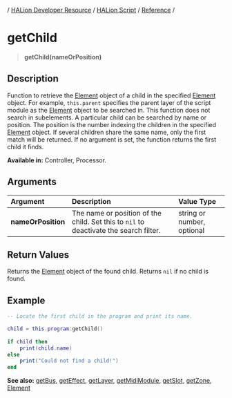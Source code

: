 / [HALion Developer Resource](../..//HALion-Developer-Resource.md) / [HALion Script](./HALion-Script.md) / [Reference](./Reference.md) /

# getChild

>**getChild(nameOrPosition)**

## Description

Function to retrieve the [Element](./Element.md) object of a child in the specified [Element](./Element.md) object. For example, ``this.parent`` specifies the parent layer of the script module as the [Element](./Element.md) object to be searched in. This function does not search in subelements. A particular child can be searched by name or position. The position is the number indexing the children in the specified [Element](./Element.md) object. If several children share the same name, only the first match will be returned. If no argument is set, the function returns the first child it finds.

**Available in:** Controller, Processor.

## Arguments

|Argument|Description|Value Type|
|:-|:-|:-|
|**nameOrPosition**|The name or position of the child. Set this to ``nil`` to deactivate the search filter.|string or number, optional|

## Return Values

Returns the [Element](./Element.md) object of the found child. Returns ``nil`` if no child is found.

## Example

```lua
-- Locate the first child in the program and print its name.

child = this.program:getChild()
 
if child then
    print(child.name)
else
    print("Could not find a child!")
end
```

**See also:** [getBus](./getBus.md), [getEffect](./getEffect.md), [getLayer](./getLayer.md), [getMidiModule](./getMidiModule.md), [getSlot](./getSlot.md), [getZone](./getZone.md), [Element](./Element.md)